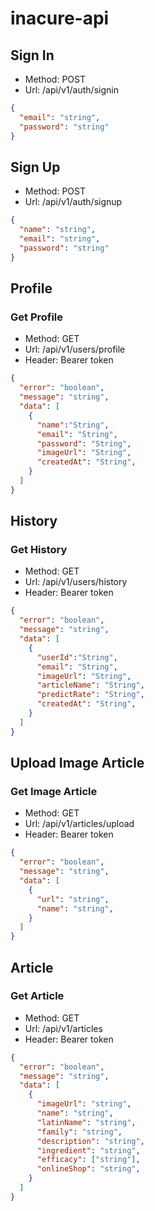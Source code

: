 # inacure-api

## Sign In

- Method: POST
- Url: /api/v1/auth/signin

```json
{
  "email": "string",
  "password": "string"
}
```

## Sign Up

- Method: POST
- Url: /api/v1/auth/signup

```json
{
  "name": "string",
  "email": "string",
  "password": "string"
}
```

## Profile

### Get Profile

- Method: GET
- Url: /api/v1/users/profile
- Header: Bearer token

```json
{
  "error": "boolean",
  "message": "string",
  "data": [
    {
      "name":"String",
      "email": "String",
      "password": "String",
      "imageUrl": "String",
      "createdAt": "String",
    }
  ]
}
```

## History

### Get History

- Method: GET
- Url: /api/v1/users/history
- Header: Bearer token

```json
{
  "error": "boolean",
  "message": "string",
  "data": [
    {
      "userId":"String",
      "email": "String",
      "imageUrl": "String",
      "articleName": "String",
      "predictRate": "String",
      "createdAt": "String",
    }
  ]
}
```

## Upload Image Article

### Get Image Article

- Method: GET
- Url: /api/v1/articles/upload
- Header: Bearer token

```json
{
  "error": "boolean",
  "message": "string",
  "data": [
    {
      "url": "string",
      "name": "string",
    }
  ]
}
```

## Article

### Get Article

- Method: GET
- Url: /api/v1/articles
- Header: Bearer token

```json
{
  "error": "boolean",
  "message": "string",
  "data": [
    {
      "imageUrl": "string",
      "name": "string",
      "latinName": "string",
      "family": "string",
      "description": "string",
      "ingredient": "string",
      "efficacy": ["string"],
      "onlineShop": "string",
    }
  ]
}
```
